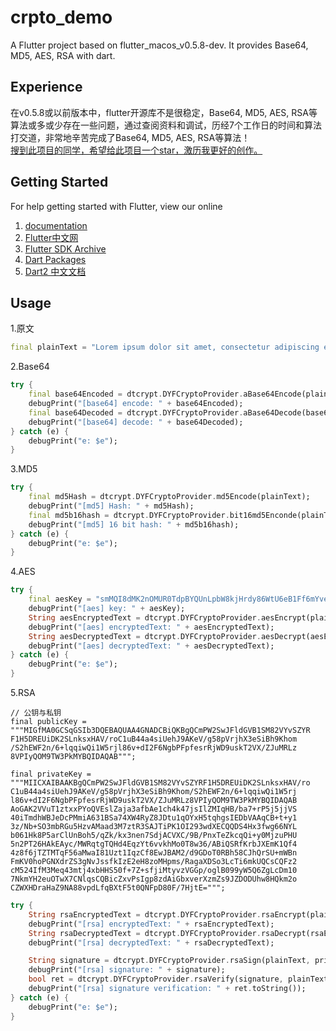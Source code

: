 # crpto_demo

A Flutter project based on flutter_macos_v0.5.8-dev. It provides Base64, MD5, AES, RSA with dart.

## Experience

在v0.5.8或以前版本中，flutter开源库不是很稳定，Base64, MD5, AES, RSA等算法或多或少存在一些问题，通过查阅资料和调试，历经7个工作日的时间和算法打交道，非常地辛苦完成了Base64, MD5, AES, RSA等算法！<br>
[搜到此项目的同学，希望给此项目一个star，激历我更好的创作。](https://github.com/dgynfi/dart_crypto)

## Getting Started

For help getting started with Flutter, view our online <br>
1. [documentation](https://flutter.io/) <br>
2. [Flutter中文网](https://flutterchina.club) <br>
3. [Flutter SDK Archive](https://flutter.io/sdk-archive/#macos) <br>
4. [Dart Packages](https://pub.flutter-io.cn) <br>
5. [Dart2 中文文档](https://www.kancloud.cn/marswill/dark2_document/709087) <br>

## Usage

1.原文
```dart
final plainText = "Lorem ipsum dolor sit amet, consectetur adipiscing elit ........。本文基本上是将dart官网部分内容进行翻译，没兴趣的请出门左转至Dart的官网，有兴趣的同志请继续阅读本文。Flutter教程在这里通常，映射是一个有键和值的对象。 键和值都可以是任何类型的对象。 每个键只出现一次，但您可以多次使用相同的值。Dart的Map支持由映射文字和Map。int和double都是num的子类型。 num类型包括基本运算符，如+， - ，/和*，也是你可以找到abs()，ceil()和floor()以及其他方法的地方。 （按位运算符，如>>，在int类中有定义。）如果num及其子类没有您要想要内容，那dart：math库可能有您想要的。Dart字符串是一系列UTF-16代码单元。 您可以使用单引号或双引号来创建字符串：您可以使用{expression}将表达式的值放在字符串中。如果表达式是标识符，则可以跳过{}。 要获取对应于对象的字符串，Dart调用对象的toString()方法。为了表示布尔值，Dart有一个名为bool的类型。 只有两个对象具有bool类型：true和false，它们都是编译时常量。Dart的类型安全意味着您不能使用if（nonbooleanValue）或assert（nonbooleanValue）等代码。 相反，明确检查值，如下所示：也许几乎每种编程语言中最常见的集合是数组或有序的对象组。 在Dart中，数组是List对象，因此大多数人只是将它们称为列表。Dart列表文字看起来像JavaScript数组文字。 这是一个简单的Dart List：";
```

2.Base64
```dart
try {
    final base64Encoded = dtcrypt.DYFCryptoProvider.aBase64Encode(plainText);
    debugPrint("[base64] encode: " + base64Encoded);
    final base64Decoded = dtcrypt.DYFCryptoProvider.aBase64Decode(base64Encoded);
    debugPrint("[base64] decode: " + base64Decoded);
} catch (e) {
    debugPrint("e: $e");
}
```

3.MD5
```dart
try {
    final md5Hash = dtcrypt.DYFCryptoProvider.md5Encode(plainText);
    debugPrint("[md5] Hash: " + md5Hash);
    final md5b16hash = dtcrypt.DYFCryptoProvider.bit16md5Enconde(plainText);
    debugPrint("[md5] 16 bit hash: " + md5b16hash);
} catch (e) {
    debugPrint("e: $e");
}
```

4.AES
```dart
try {
    final aesKey = "smMQI8dMK2nOMUR0TdpBYQUnLpbW8kjHrdy86WtU6eB1Ff6mYveYzezopmbjwBZEjPQmg";
    debugPrint("[aes] key: " + aesKey);
    String aesEncryptedText = dtcrypt.DYFCryptoProvider.aesEncrypt(plainText, aesKey);
    debugPrint("[aes] encryptedText: " + aesEncryptedText);
    String aesDecryptedText = dtcrypt.DYFCryptoProvider.aesDecrypt(aesEncryptedText, aesKey);
    debugPrint("[aes] decryptedText: " + aesDecryptedText);
} catch (e) {
    debugPrint("e: $e");
}
```

5.RSA
```
// 公钥与私钥
final publicKey =
"""MIGfMA0GCSqGSIb3DQEBAQUAA4GNADCBiQKBgQCmPW2SwJFldGVB1SM82VYvSZYR
F1H5DREUiDK2SLnksxHAV/roC1uB44a4siUehJ9AKeV/g58pVrjhX3eSiBh9Khom
/S2hEWF2n/6+lqqiwQi1W5rjl86v+dI2F6NgbPFpfesrRjWD9uskT2VX/ZJuMRLz
8VPIyQOM9TW3PkMYBQIDAQAB""";

final privateKey =
"""MIICXAIBAAKBgQCmPW2SwJFldGVB1SM82VYvSZYRF1H5DREUiDK2SLnksxHAV/ro
C1uB44a4siUehJ9AKeV/g58pVrjhX3eSiBh9Khom/S2hEWF2n/6+lqqiwQi1W5rj
l86v+dI2F6NgbPFpfesrRjWD9uskT2VX/ZJuMRLz8VPIyQOM9TW3PkMYBQIDAQAB
AoGAK2VVuT1ztxxPYoQVEslZaja3afbAe1ch4k47jsIlZMIqHB/ba7+rP5j5jjVS
40iTmdhWBJeDcPMmiA631BSa74XW4RyZ8JDtu1qOYxH5tqhgsIEDbVAAqCB+t+y1
3z/Nb+SO3mbRGu5HzvAMaad3M7ztR3SAJTiPK1OI293wdXECQQDS4Hx3fwg66NYL
b061Hk8P5arClUnBoh5/qZk/kx3nen7SdjACVXC/9B/PnxTeZkcqQi+y0MjzuPHU
5n2PT26HAkEAyc/MWRqtgTQHd4EqzYt6vvkhMo0T8w36/ABiQSRfKrbJXEmK1Qf4
4z8f6jTZTMTqF56aMwaI81Uzt1IqzCf8EwJBAM2/d9GDoT0RBh58CJhQrSU+mWBn
FmKV0hoPGNXdrZS3gNvJssfkIzE2eH8zoMHpms/RagaXDSo3LcTi6mkUQCsCQFz2
cM524IfM3Meq43mtj4xbHHS50f+7Z+sfjiMtyvzVGGp/oglB099yW5Q6ZgLcDm10
7NkmYH2euOTwX7CNlqsCQBicZxvPsIgp8zdAiGbxverXzmZs9JZDODUhw8HQkm2o
CZWXHDraHaZ9NA88vpdLfqBXtF5t0QNFpD80F/7HjtE=""";
```
```dart
try {
    String rsaEncryptedText = dtcrypt.DYFCryptoProvider.rsaEncrypt(plainText, publicKey);
    debugPrint("[rsa] encryptedText: " + rsaEncryptedText);
    String rsaDecryptedText = dtcrypt.DYFCryptoProvider.rsaDecrypt(rsaEncryptedText, privateKey);
    debugPrint("[rsa] decryptedText: " + rsaDecryptedText);

    String signature = dtcrypt.DYFCryptoProvider.rsaSign(plainText, privateKey);
    debugPrint("[rsa] signature: " + signature);
    bool ret = dtcrypt.DYFCryptoProvider.rsaVerify(signature, plainText, publicKey);
    debugPrint("[rsa] signature verification: " + ret.toString());
} catch (e) {
    debugPrint("e: $e");
}
```
